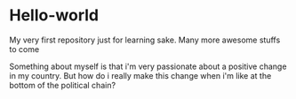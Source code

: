 # Hello-world
My very first repository just for learning sake. Many more awesome stuffs to come

Something about myself is that i'm very passionate about a positive change in my country.
But how do i really make this change when i'm like at the bottom of the political chain?
